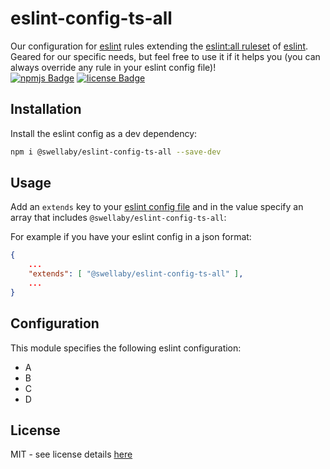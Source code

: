 # eslint-config-ts-all
Our configuration for [eslint][eslint-url] rules extending the [eslint:all ruleset][eslint-all-rules-url] of [eslint][eslint-url]. Geared for our specific needs, but feel free to use it if it helps you (you can always override any rule in your eslint config file)!  
[![npmjs Badge][npmjs-version-badge]][npmjs-pkg-url] [![license Badge][license-badge]][license-url]

## Installation
Install the eslint config as a dev dependency:
```sh
npm i @swellaby/eslint-config-ts-all --save-dev
```

## Usage
Add an `extends` key to your [eslint config file][eslint-config-files-url] and in the value specify an array that includes `@swellaby/eslint-config-ts-all`:

For example if you have your eslint config in a json format:
```json
{
    ...
    "extends": [ "@swellaby/eslint-config-ts-all" ],
    ...
}
``` 

## Configuration
This module specifies the following eslint configuration:

* A
* B
* C
* D

## License
MIT - see license details [here][license-url]

[npmjs-version-badge]: https://img.shields.io/npm/v/@swellaby/eslint-config-all.svg
[npmjs-pkg-url]: https://www.npmjs.com/package/@swellaby/eslint-config-all
[eslint-url]: https://eslint.org/
[eslint-all-rules-url]: https://eslint.org/docs/user-guide/configuring#using-eslintall
[eslint-config-files-url]: https://eslint.org/docs/user-guide/configuring#using-configuration-files
[license-url]: https://github.com/swellaby/eslint-config/blob/master/LICENSE
[license-badge]: https://img.shields.io/github/license/swellaby/eslint-config.svg